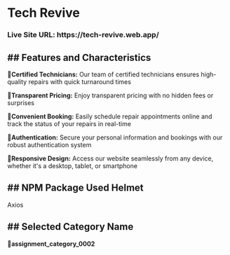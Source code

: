 <h1><strong>Tech Revive</strong></h1>

<h3>Live Site URL: https://tech-revive.web.app/</h3>

<h2><strong>## Features and Characteristics</strong></h2>

<p><strong>🔸Certified Technicians:</strong>  Our team of certified technicians ensures high-quality repairs with quick turnaround times</p>
<p><strong>🔸Transparent Pricing:</strong>  Enjoy transparent pricing with no hidden fees or surprises</p>
<p><strong>🔸Convenient Booking:</strong>  Easily schedule repair appointments online and track the status of your repairs in real-time</p>
<p><strong>🔸Authentication:</strong>  Secure your personal information and bookings with our robust authentication system</p>
<p><strong>🔸Responsive Design:</strong>  Access our website seamlessly from any device, whether it's a desktop, tablet, or smartphone</p>

<h2><strong>## NPM Package Used
</strong>Helmet</h2>
</strong>Axios</h2>

<p><strong></strong></p>


<h2><strong>##  Selected Category Name
</strong></h2>

<p><strong>🔸assignment_category_0002</strong></p>